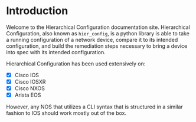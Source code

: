 # Introduction

Welcome to the Hierarchical Configuration documentation site. Hierarchical Configuration, also known as `hier_config`, is a python library is able to take a running configuration of a network device, compare it to its intended configuration, and build the remediation steps necessary to bring a device into spec with its intended configuration.

Hierarchical Configuration has been used extensively on:

- [x] Cisco IOS
- [x] Cisco IOSXR
- [x] Cisco NXOS
- [x] Arista EOS

However, any NOS that utilizes a CLI syntax that is structured in a similar fashion to IOS should work mostly out of the box.